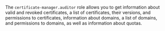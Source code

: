 The `certificate-manager.auditor` role allows you to get information about valid and revoked certificates, a list of certificates, their versions, and permissions to certificates, information about domains, a list of domains, and permissions to domains, as well as information about quotas.